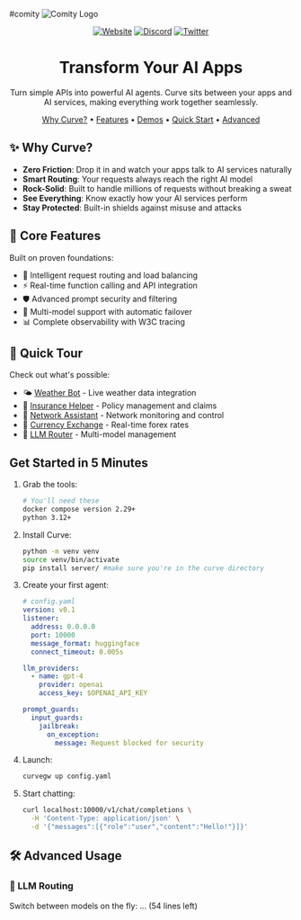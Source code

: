 #comity
![Comity Logo](blob:https://imgur.com/b1858eb2-11e2-436e-a5b7-201431b38b04)

<div align="center">
  
  [![Website](https://img.shields.io/badge/🌐_Visit_Our_Website-curvegateway.com-2ea44f?style=for-the-badge)](https://curvegateway.com)
  [![Discord](https://img.shields.io/badge/Discord-Coming_Soon!-7289DA?style=for-the-badge&logo=discord&logoColor=white)](https://discord.gg/coming-soon)
  [![Twitter](https://img.shields.io/badge/Follow_Us-1DA1F2?style=for-the-badge&logo=twitter&logoColor=white)](https://twitter.com/curvegateway)
  
  <h1>Transform Your AI Apps</h1>
  <p>Turn simple APIs into powerful AI agents. Curve sits between your apps and AI services, making everything work together seamlessly.</p>
</div>

<p align="center">
  <a href="#why-curve">Why Curve?</a> •
  <a href="#core-features">Features</a> •
  <a href="#quick-tour">Demos</a> •
  <a href="#get-started-in-5-minutes">Quick Start</a> •
  <a href="#advanced-usage">Advanced</a>
</p>

## ✨ Why Curve?

- **Zero Friction**: Drop it in and watch your apps talk to AI services naturally
- **Smart Routing**: Your requests always reach the right AI model
- **Rock-Solid**: Built to handle millions of requests without breaking a sweat
- **See Everything**: Know exactly how your AI services perform
- **Stay Protected**: Built-in shields against misuse and attacks

## 🚀 Core Features

Built on proven foundations:
- 🔄 Intelligent request routing and load balancing
- ⚡️ Real-time function calling and API integration
- 🛡️ Advanced prompt security and filtering
- 🔁 Multi-model support with automatic failover
- 📊 Complete observability with W3C tracing

## 🎯 Quick Tour

Check out what's possible:
- 🌤️ [Weather Bot](demo/weather_forecast/README.md) - Live weather data integration
- 🏥 [Insurance Helper](demo/insurance_agent/README.md) - Policy management and claims
- 🔧 [Network Assistant](demo/network_agent/README.md) - Network monitoring and control
- 💱 [Currency Exchange](demo/currency_exchange/README.md) - Real-time forex rates
- 🤖 [LLM Router](demo/llm_routing/README.md) - Multi-model management

## Get Started in 5 Minutes

1. Grab the tools:
   ```bash
   # You'll need these
   docker compose version 2.29+
   python 3.12+
   ```

2. Install Curve:
   ```bash
   python -m venv venv
   source venv/bin/activate
   pip install server/ #make sure you're in the curve directory
   ```

3. Create your first agent:
   ```yaml
   # config.yaml
   version: v0.1
   listener:
     address: 0.0.0.0
     port: 10000
     message_format: huggingface
     connect_timeout: 0.005s
   
   llm_providers:
     - name: gpt-4
       provider: openai
       access_key: $OPENAI_API_KEY
   
   prompt_guards:
     input_guards:
       jailbreak:
         on_exception:
           message: Request blocked for security
   ```

4. Launch:
   ```bash
   curvegw up config.yaml
   ```

5. Start chatting:
   ```bash
   curl localhost:10000/v1/chat/completions \
     -H 'Content-Type: application/json' \
     -d '{"messages":[{"role":"user","content":"Hello!"}]}'
   ```

## 🛠️ Advanced Usage

### 🔄 LLM Routing
Switch between models on the fly:
... (54 lines left)
